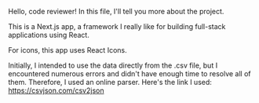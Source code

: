 Hello, code reviewer! In this file, I'll tell you more about the project.

This is a Next.js app, a framework I really like for building full-stack applications using React.

For icons, this app uses React Icons.


Initially, I intended to use the data directly from the .csv file, but I encountered numerous errors and didn't have enough time to resolve all of them. Therefore, I used an online parser. Here's the link I used: 
https://csvjson.com/csv2json

